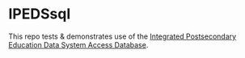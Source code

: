# IPEDSsql
This repo tests &amp; demonstrates use of the [Integrated Postsecondary Education Data System Access Database](https://nces.ed.gov/ipeds/use-the-data/download-access-database).
